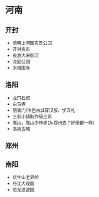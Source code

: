 # 河南

## 开封

- 清明上河图实景公园
- 开封夜市
- 夜游大宋御河
- 龙庭公园
- 大相国寺

## 洛阳

- 龙门石窟
- 白马寺
- 丽景门/洛邑古城穿汉服、学汉礼
- 三彩小镇制作唐三彩
- 嵩山，嵩山少林寺(从郑州去？好像都一样)
- 洛邑古城

## 郑州

## 南阳

- 伏牛山老界岭
- 丹江大观圆
- 恐龙遗迹园
